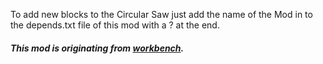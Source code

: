 
To add new blocks to the Circular Saw just add the name of the Mod in to the depends.txt file of this mod with a ? at the end.

##### This mod is originating from [workbench](https://github.com/minetest-mods/workbench). #####

